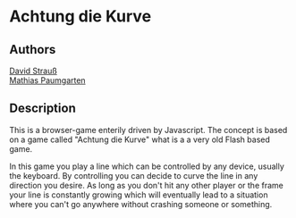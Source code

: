 Achtung die Kurve
===

Authors
---
[David Strauß](http://www.stravid.com)  
[Mathias Paumgarten](http://www.mathias-paumgarten.com)

Description
---
This is a browser-game enterily driven by Javascript. The concept is based on a game
called "Achtung die Kurve" what is a a very old Flash based game.

In this game you play a line which can be controlled by any device, usually the keyboard.
By controlling you can decide to curve the line in any direction you desire. As long as you
don't hit any other player or the frame your line is constantly growing which will eventually 
lead to a situation where you can't go anywhere without crashing someone or something.